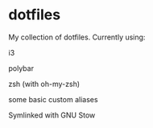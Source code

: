 # dotfiles

My collection of dotfiles. Currently using:

i3

polybar

zsh (with oh-my-zsh)

some basic custom aliases

Symlinked with GNU Stow
